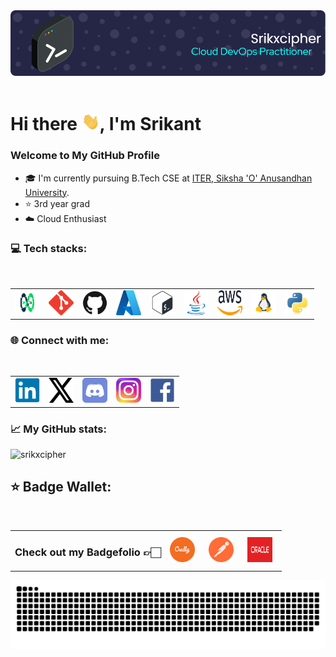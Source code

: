 <div align="center">
  <img src="https://github.com/srikxcipher/srikxcipher/blob/52bc7d9637a225875e4d767e66f9140b5dbd9965/Assets/github-header-image.png"/>
</div>
<br>

# Hi there <img src="Assets/Hi.gif" width="29">, I'm Srikant


### Welcome to My GitHub Profile

- 🎓 I'm currently pursuing B.Tech CSE at [ITER, Siksha 'O' Anusandhan University](https://www.soa.ac.in/iter/).
- ⭐ 3rd year grad
- ☁️ Cloud Enthusiast
### 💻 Tech stacks:

<br/>

<div align="center">
  <table>
    <tr>
      <td>
        <a href="https://github.com/srikxcipher/Ansible-Zero-to-Hero" target="_blank" title="View my repo(s)"> 
          <img src="Assets/devops-2.svg" alt="DevOps" width="40" height="40"/> 
        </a>
      </td>
      <td>
        <a href="https://github.com/srikxcipher/" target="_blank" title="View my repos">
          <img src="Assets/git-scm-icon.svg" alt="git" width="40" height="40"/>
        </a>
      </td>
      <td>
        <a href="https://github.com/srikxcipher/" target="_blank" title="View my repos">
          <img src="Assets/github-original.svg" alt="github" width="40" height="40"/>
        </a>
      </td>
      <td>
        <a href= "https://github.com/srikxcipher/srikxcipher/" target="_blank" title="View my Azure repos">
          <img src="Assets/azure-2.svg" alt="Azure" width="40" height="40"/>
        </a>
      </td>
      <td>
        <a href="https://github.com/srikxcipher/Linux/tree/16efaf575449bea09ec28639dda9abbf5c0b17e9/Shell_Script" target="_blank" title="View my Shell Scripting repo(s)">
          <img src="Assets/bash-plain.svg" alt="bash" width="40" height="40"/>
        </a>
      </td>
      <td>
        <a href="https://github.com/srikxcipher/Java--DSA target="_blank" title="View my Java repo(s)">
          <img src="Assets/java-original.svg" alt="java" width="40" height="40"/>
        </a>
      </td>
       <td>
        <a href="https://github.com/srikxcipher/AWS-Projects" target="_blank" title="View my AWS repo(s)">
          <img src="Assets/amazon-web-services-2.svg" alt="None-Add-Later" width="40" height="40"/>
        </a>
      </td>
      <td>
        <a href="https://github.com/srikxcipher/Linux" target="_blank" title="View my Linux repo(s)">
          <img src="Assets/Linux-logo.svg" alt="Linux" width="40" height="40"/>
        </a>
      </td>
      <td>
        <a href="" target="_blank" title="View my Python repo(s)">
          <img src="Assets/python-original.svg" alt="python" width="40" height="40"/>
        </a>
      </td>
    </tr>
  </table>
</div>

### 🌐 Connect with me:

<br/>

<div align="center">
  <table>
    <tr>
      <td>
          <a href="https://www.linkedin.com/in/srikantsnehit/" target="_blank" title="Visit my Linkedin">
            <img src="Assets/linkedin-original.svg" alt="linkedin" width="40" height="40"/>
          </a>
      </td>
      <td>
          <a href="https://x.com/Srixk_" target="_blank" title="Visit my twitter">
            <img src="Assets/x-2.svg" alt="X" width="40" height="40"/>
          </a>
      </td>
      <td>
         <a href="https://discord.gg/" target="_blank" title="Join My Discord Channel">
          <img src="Assets/discordapp-tile.svg" alt="discord" width="40" height="40" />
         </a>
      </td>
      <td>
          <a href="https://www.instagram.com/" target="_blank" title="Visit my Instagram">
            <img src="Assets/logo.svg" alt="instagram" width="40" height="40"/>
          </a>
      </td>
      <td>
          <a href="https://www.facebook.com/" target="_blank" title="Visit my facebook">
            <img src="Assets/facebook-original.svg" alt="facebook" width="40" height="40"/>
          </a>
      </td>
  </table>
</div>

### 📈 My GitHub stats:


 ![srikxcipher](https://github-readme-activity-graph.vercel.app/graph?username=srikxcipher&theme=react-dark) 

## ⭐ Badge Wallet:
<br>
<div style="display: inline-flex; align-items: center;">
  <table>
    <tr>
      <td>
        <h3>Check out my Badgefolio 👉🏻 </h3>
      </td>
      <td>
  <a href="https://www.credly.com/users/srikant-snehit-panda" target="_blank" title="Visit my Badge-Folio" style="display: inline-flex; align-items: center;">
    <img src="Assets/credly-svgrepo-com.svg" alt="Credly" width="40" height="40" style="margin-right: 8px;"/> 
  </a>
      </td>
      <td>
        <a href="https://api.badgr.io/public/assertions/Gy6PeBxHQW-NGqS8xkm4xw?identity__email=pandasrikant365%40gmail.com" target="" title="Verify badge details" style="display: inline-flex; align-items: center;">
    <img src="Assets/postman-output.svg" alt="Postman-API-Student-Expert" width="40" height="40" style="margin-right: 8px;"/> 
  </a>
      </td>
      <td>
        <a href="https://catalog-education.oracle.com/pls/certview/sharebadge?id=F1E067DEF306D1CA79240DCCBF8A34230CFC9603EBA8B77060C68EC23E9C0F1A" target="_blank" title="Verify badge details" style="display: inline-flex; align-items: center;">
    <img src="Assets/oracle-logo-1.svg" alt="Oracle" width="40" height="40" style="margin-right: 8px;"/> 
  </a>
      </td>
    </tr>
  </table>
  
</div>

<br>
<picture>
  <source
    media="(prefers-color-scheme: dark)"
    srcset="https://raw.githubusercontent.com/platane/snk/output/github-contribution-grid-snake-dark.svg"
  />
  <source
    media="(prefers-color-scheme: light)"
    srcset="https://raw.githubusercontent.com/platane/snk/output/github-contribution-grid-snake.svg"
  />
  <img
    alt="github contribution grid snake animation"
    src="https://raw.githubusercontent.com/platane/snk/output/github-contribution-grid-snake.svg"
  />
</picture>


